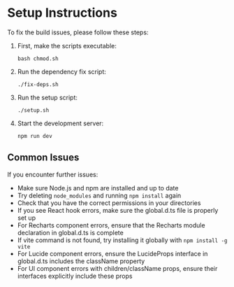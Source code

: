 
# Setup Instructions

To fix the build issues, please follow these steps:

1. First, make the scripts executable:
   ```
   bash chmod.sh
   ```

2. Run the dependency fix script:
   ```
   ./fix-deps.sh
   ```
   
3. Run the setup script:
   ```
   ./setup.sh
   ```
   
4. Start the development server:
   ```
   npm run dev
   ```

## Common Issues

If you encounter further issues:

- Make sure Node.js and npm are installed and up to date
- Try deleting `node_modules` and running `npm install` again 
- Check that you have the correct permissions in your directories
- If you see React hook errors, make sure the global.d.ts file is properly set up
- For Recharts component errors, ensure that the Recharts module declaration in global.d.ts is complete
- If vite command is not found, try installing it globally with `npm install -g vite`
- For Lucide component errors, ensure the LucideProps interface in global.d.ts includes the className property
- For UI component errors with children/className props, ensure their interfaces explicitly include these props
